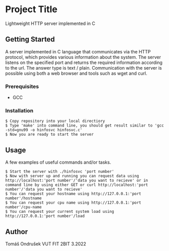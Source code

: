 # Project Title

Lightweight HTTP server implemented in C

## Getting Started

A server implemented in C language that communicates via the HTTP protocol, which provides various information about the system. The server listens on the specified port and returns the required information according to the url. The answer type is text / plain. Communication with the server is possible using both a web browser and tools such as wget and curl.

### Prerequisites

-   GCC

### Installation

```
$ Copy repository into your local directiory
$ Type 'make' into command line, you should get result similar to 'gcc -std=gnu99 -o hinfosvc hinfosvc.c'
$ Now you are ready to start the server
```

## Usage

A few examples of useful commands and/or tasks.

```
$ Start the server with ./hinfosvc 'port number'
$ Now with server up and running you can request data using http://localhost:'port number'/'data you want to recieve' or in command line by using either GET or curl http://localhost:'port number'/'data you want to recieve'
$ You can request your hostname using http://127.0.0.1:'port number'/hostname
$ You can request your cpu name using http://127.0.0.1:'port number'/cpu-name
$ You can request your current system load using http://127.0.0.1:'port number'/load

```

## Author

Tomáš Ondrušek
VUT FIT
2BIT
3.2022
